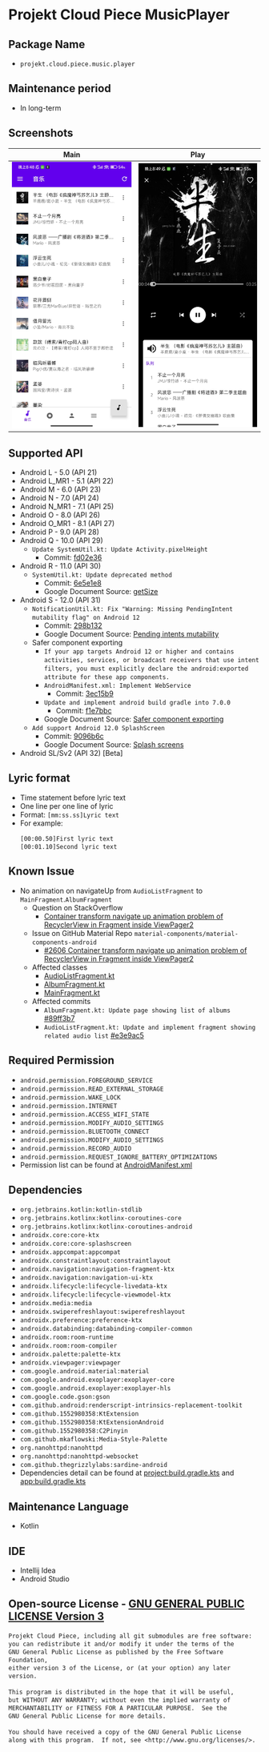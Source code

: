 # Projekt Cloud Piece MusicPlayer

## Package Name
- `projekt.cloud.piece.music.player`

## Maintenance period
- In long-term

## Screenshots
Main             |  Play
:-------------------------:|:-------------------------:
![Main](arts/screenshot_main.jpg) | ![Play](arts/screenshot_play.jpg)

## Supported API
- Android L - 5.0 (API 21)
- Android L_MR1 - 5.1 (API 22)
- Android M - 6.0 (API 23)
- Android N - 7.0 (API 24)
- Android N_MR1 - 7.1 (API 25)
- Android O - 8.0 (API 26)
- Android O_MR1 - 8.1 (API 27)
- Android P - 9.0 (API 28)
- Android Q - 10.0 (API 29)
    - `Update SystemUtil.kt: Update Activity.pixelHeight`
        - Commit: [fd02e36](https://github.com/1552980358/MusicPlayer/commit/fd02e36df7813b745babeafaa427f3cc90b4e170)
- Android R - 11.0 (API 30)
    - `SystemUtil.kt: Update deprecated method`
        - Commit: [6e5e1e8](https://github.com/1552980358/MusicPlayer/commit/6e5e1e86a643c1be2a5d002d4c6b900b97baf23c)
        - Google Document Source: [getSize](https://developer.android.com/reference/android/view/Display#getSize(android.graphics.Point))
- Android S - 12.0 (API 31)
    - `NotificationUtil.kt: Fix "Warning: Missing PendingIntent mutability flag" on Android 12`
        - Commit: [298b132](https://github.com/1552980358/MusicPlayer/commit/298b132064cbcb492ed818fb286a21de531366af)
        - Google Document Source: [Pending intents mutability](https://developer.android.com/about/versions/12/behavior-changes-12#pending-intent-mutability)
    - Safer component exporting
        - `If your app targets Android 12 or higher and contains activities, services, or broadcast receivers that use intent filters, you must explicitly declare the android:exported attribute for these app components.`
        - `AndroidManifest.xml: Implement WebService`
            - Commit: [3ec15b9](https://github.com/1552980358/MusicPlayer/commit/3ec15b932f6f872be5d29f9fac9e96b251d3c1fd#diff-7fa6aef292187a049f7a4d6060d8df3ba212d838789c78940bd363344b1c38cd)
        - `Update and implement android build gradle into 7.0.0`
            - Commit: [f1e7bbc](https://github.com/1552980358/MusicPlayer/commit/f1e7bbce27b9c2eba5096493fa3d0883aa1673df#diff-7fa6aef292187a049f7a4d6060d8df3ba212d838789c78940bd363344b1c38cd)
        - Google Document Source: [Safer component exporting](https://developer.android.com/about/versions/12/behavior-changes-12#exported)
    - `Add support Android 12.0 SplashScreen`
        - Commit: [9096b6c](https://github.com/1552980358/MusicPlayer/commit/9096b6c2220c422703cc90a96db8bb49208690b2)
        - Google Document Source: [Splash screens](https://developer.android.com/guide/topics/ui/splash-screen)
- Android SL/Sv2 (API 32) [Beta]

## Lyric format
- Time statement before lyric text
- One line per one line of lyric
- Format: `[mm:ss.ss]Lyric text`
- For example:
  ```
  [00:00.50]First lyric text
  [00:01.10]Second lyric text
  ```
  
## Known Issue
- No animation on navigateUp from `AudioListFragment` to `MainFragment`.`AlbumFragment`
  - Question on StackOverflow
    - [Container transform navigate up animation problem of RecyclerView in Fragment inside ViewPager2](https://stackoverflow.com/questions/71522617/container-transform-navigate-up-animation-problem-of-recyclerview-in-fragment-in)
  - Issue on GitHub Material Repo `material-components/material-components-android`
    - [#2606 Container transform navigate up animation problem of RecyclerView in Fragment inside ViewPager2](https://github.com/material-components/material-components-android/issues/2606)
  - Affected classes
    - [AudioListFragment.kt](app/src/main/java/projekt/cloud/piece/music/player/ui/audioList/AudioListFragment.kt)
    - [AlbumFragment.kt](app/src/main/java/projekt/cloud/piece/music/player/ui/main/album/AlbumFragment.kt)
    - [MainFragment.kt](app/src/main/java/projekt/cloud/piece/music/player/ui/main/MainFragment.kt)
  - Affected commits
    - `AlbumFragment.kt: Update page showing list of albums` [#89ff3b7](https://github.com/1552980358/MusicPlayer/commit/89ff3b75bfc265f9b594f477e16b6c907b52293a)
    - `AudioListFragment.kt: Update and implement fragment showing related audio list` [#e3e9ac5](https://github.com/1552980358/MusicPlayer/commit/e3e9ac56f60f0ebcd820c094f6dfbff413f7c067)

## Required Permission
- `android.permission.FOREGROUND_SERVICE`
- `android.permission.READ_EXTERNAL_STORAGE`
- `android.permission.WAKE_LOCK`
- `android.permission.INTERNET`
- `android.permission.ACCESS_WIFI_STATE`
- `android.permission.MODIFY_AUDIO_SETTINGS`
- `android.permission.BLUETOOTH_CONNECT`
- `android.permission.MODIFY_AUDIO_SETTINGS`
- `android.permission.RECORD_AUDIO`
- `android.permission.REQUEST_IGNORE_BATTERY_OPTIMIZATIONS`
- Permission list can be found at [AndroidManifest.xml](app/src/main/AndroidManifest.xml)

## Dependencies
- `org.jetbrains.kotlin:kotlin-stdlib`
- `org.jetbrains.kotlinx:kotlinx-coroutines-core`
- `org.jetbrains.kotlinx:kotlinx-coroutines-android`
- `androidx.core:core-ktx`
- `androidx.core:core-splashscreen`
- `androidx.appcompat:appcompat`
- `androidx.constraintlayout:constraintlayout`
- `androidx.navigation:navigation-fragment-ktx`
- `androidx.navigation:navigation-ui-ktx`
- `androidx.lifecycle:lifecycle-livedata-ktx`
- `androidx.lifecycle:lifecycle-viewmodel-ktx`
- `androidx.media:media`
- `androidx.swiperefreshlayout:swiperefreshlayout`
- `androidx.preference:preference-ktx`
- `androidx.databinding:databinding-compiler-common`
- `androidx.room:room-runtime`
- `androidx.room:room-compiler`
- `androidx.palette:palette-ktx`
- `androidx.viewpager:viewpager`
- `com.google.android.material:material`
- `com.google.android.exoplayer:exoplayer-core`
- `com.google.android.exoplayer:exoplayer-hls`
- `com.google.code.gson:gson`
- `com.github.android:renderscript-intrinsics-replacement-toolkit`
- `com.github.1552980358:KtExtension`
- `com.github.1552980358:KtExtensionAndroid`
- `com.github.1552980358:C2Pinyin`
- `com.github.mkaflowski:Media-Style-Palette`
- `org.nanohttpd:nanohttpd `
- `org.nanohttpd:nanohttpd-websocket`
- `com.github.thegrizzlylabs:sardine-android`
- Dependencies detail can be found at [project:build.gradle.kts](build.gradle.kts) and [app:build.gradle.kts](app/build.gradle.kts)

## Maintenance Language
- Kotlin

## IDE
- Intellij Idea
- Android Studio

## Open-source License - [GNU GENERAL PUBLIC LICENSE Version 3](LICENSE)
```
Projekt Cloud Piece, including all git submodules are free software:
you can redistribute it and/or modify it under the terms of the
GNU General Public License as published by the Free Software Foundation,
either version 3 of the License, or (at your option) any later version.

This program is distributed in the hope that it will be useful,
but WITHOUT ANY WARRANTY; without even the implied warranty of
MERCHANTABILITY or FITNESS FOR A PARTICULAR PURPOSE.  See the
GNU General Public License for more details.

You should have received a copy of the GNU General Public License
along with this program.  If not, see <http://www.gnu.org/licenses/>.
```